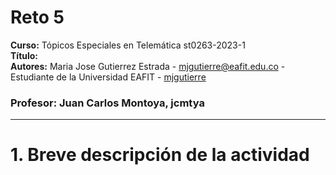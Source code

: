 # **Reto 5**
**Curso:** Tópicos Especiales en Telemática st0263-2023-1 <br>
**Título:** <br>
**Autores:** Maria Jose Gutierrez Estrada -  mjgutierre@eafit.edu.co - Estudiante de la Universidad EAFIT - [mjgutierre](https://gist.github.com/mjgutierre) <br>

### Profesor: Juan Carlos Montoya, jcmtya 
***

# 1. Breve descripción de la actividad
